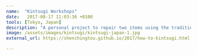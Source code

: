 ```yaml
---
name:  "Kintsugi Workshops"
date:   2017-08-17 11:03:36 +0100
tools: [Tokyo, Japan]
description: "A personal project to repair two items using the traditional kintsugi method in Japan. I was kindly taken in by my teacher at Unaginonedoko in Tokyo."
image: /assets/images/kintsugi/kintsugi-japan-1.jpg
external_url: https://shenchingtou.github.io/2017/how-to-kintsugi.html

---
```

